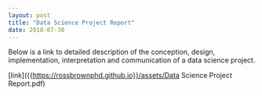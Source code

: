 ```yaml
---
layout: post
title: "Data Science Project Report"
date: 2018-07-30
---
```


Below is a link to detailed description of the conception, design, implementation, interpretation and communication of a data science project. 

[link]({{https://rossbrownphd.github.io}}/assets/Data Science Project Report.pdf)
